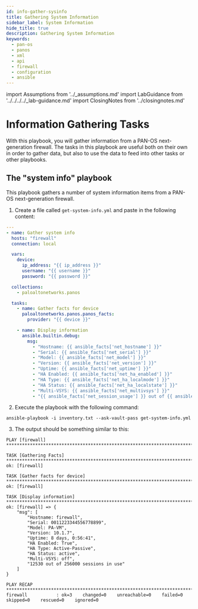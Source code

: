 ```yaml
---
id: info-gather-sysinfo
title: Gathering System Information
sidebar_label: System Information
hide_title: true
description: Gathering System Information
keywords:
  - pan-os
  - panos
  - xml
  - api
  - firewall
  - configuration
  - ansible
---
```


import Assumptions from '../\_assumptions.md'
import LabGuidance from '../../../../\_lab-guidance.md'
import ClosingNotes from '../closingnotes.md'

# Information Gathering Tasks

With this playbook, you will gather information from a PAN-OS next-generation firewall. The tasks in this playbook are useful both on their own in order to gather data, but also to use the data to feed into other tasks or other playbooks.

<Assumptions />

<LabGuidance />

## The "system info" playbook

This playbook gathers a number of system information items from a PAN-OS next-generation firewall.

1. Create a file called `get-system-info.yml` and paste in the following content:

```yaml
---
- name: Gather system info
  hosts: "firewall"
  connection: local

  vars:
    device:
      ip_address: "{{ ip_address }}"
      username: "{{ username }}"
      password: "{{ password }}"

  collections:
    - paloaltonetworks.panos

  tasks:
    - name: Gather facts for device
      paloaltonetworks.panos.panos_facts:
        provider: "{{ device }}"

    - name: Display information
      ansible.builtin.debug:
        msg:
          - "Hostname: {{ ansible_facts['net_hostname'] }}"
          - "Serial: {{ ansible_facts['net_serial'] }}"
          - "Model: {{ ansible_facts['net_model'] }}"
          - "Version: {{ ansible_facts['net_version'] }}"
          - "Uptime: {{ ansible_facts['net_uptime'] }}"
          - "HA Enabled: {{ ansible_facts['net_ha_enabled'] }}"
          - "HA Type: {{ ansible_facts['net_ha_localmode'] }}"
          - "HA Status: {{ ansible_facts['net_ha_localstate'] }}"
          - "Multi-VSYS: {{ ansible_facts['net_multivsys'] }}"
          - "{{ ansible_facts['net_session_usage'] }} out of {{ ansible_facts['net_session_max'] }} sessions in use"
```

2. Execute the playbook with the following command:

```
ansible-playbook -i inventory.txt --ask-vault-pass get-system-info.yml
```

3. The output should be something similar to this:

```
PLAY [firewall] ********************************************************************************************

TASK [Gathering Facts] *************************************************************************************
ok: [firewall]

TASK [Gather facts for device] *****************************************************************************
ok: [firewall]

TASK [Display information] *********************************************************************************
ok: [firewall] => {
    "msg": [
        "Hostname: firewall",
        "Serial: 0011223344556778899",
        "Model: PA-VM",
        "Version: 10.1.7",
        "Uptime: 8 days, 0:56:41",
        "HA Enabled: True",
        "HA Type: Active-Passive",
        "HA Status: active",
        "Multi-VSYS: off",
        "12530 out of 256000 sessions in use"
    ]
}

PLAY RECAP *************************************************************************************************
firewall           : ok=3    changed=0    unreachable=0    failed=0    skipped=0    rescued=0    ignored=0
```

<ClosingNotes components={props.components} />
